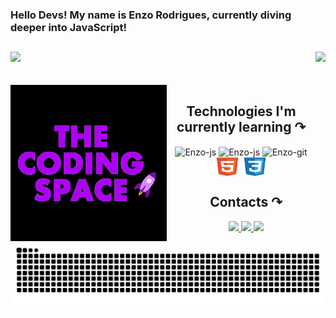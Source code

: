 ### Hello Devs! My name is Enzo Rodrigues, currently diving deeper into JavaScript! 

##
 <!--Status!-->
<div>
 <img height="180em" src="https://github-readme-stats.vercel.app/api? username=rodriguessz&show_icons=true&theme=dracula&include_all_commits=true&count_private=true"/>



 
  <img  height="180em"  align="right" src="https://github-readme-stats.vercel.app/api/top-langs/?username=rodriguessz&layout=compact&langs_count=7&theme=midnight-purple"/>


</div> <!--End-Status!-->
<br>
 

<div align="center">
<div style="display: inline_block"><br>

<img align="left" height="250"  alt="coding-space" src="code-space.gif">
<h2 align="center">Technologies I'm currently learning ↷ </h2>


<img align="center" alt="Enzo-js" height="30" width="40" src="https://cdn.jsdelivr.net/gh/devicons/devicon/icons/javascript/javascript-plain.svg"/>
<img   align="center" alt="Enzo-js" height="30" width="40" src="https://cdn.jsdelivr.net/gh/devicons/devicon/icons/nodejs/nodejs-plain.svg" />

   <img align="center" alt="Enzo-git" height="30" width="40" src="https://cdn.jsdelivr.net/gh/devicons/devicon/icons/git/git-original.svg" />

<img align="center" alt="Enzo-HTML" height="30" width="40" src="https://raw.githubusercontent.com/devicons/devicon/master/icons/html5/html5-original.svg">

<img align="center" alt="Enzo-CSS" height="30" width="40" src="https://raw.githubusercontent.com/devicons/devicon/master/icons/css3/css3-original.svg">

 
</div>

<!--Contatos!-->



<h2 align="center"> Contacts ↷ </h2> 

 <!--Email!-->
  <a href = "mailto:enzo.orodrigues03@gmail.com">

<img src="https://img.shields.io/badge/Gmail-D14836?style=for-the-badge&logo=gmail&logoColor=white">

 </a>

<!--LinkedIn!-->
 
  <a href="https://www.linkedin.com/in/enzo-rodrigues-b9bb33232/" target="_blank">

 <img src="https://img.shields.io/badge/-LinkedIn-%230077B5?style=for-the-badge&logo=linkedin&logoColor=white" target="_blank">
 
 </a> 
 
 
 <!--Discord!-->
 
 <a href="https://discord.gg/4xwpXUxp" target="_blank">

 <img src="https://img.shields.io/badge/Discord-7289DA?style=for-the-badge&logo=discord&logoColor=white" target="_blank">

 </a> 
 
 <!--Github!-->
 

 
 






 </div>
  



  
  
  
  ![Snake animation](https://github.com/rodriguessz/rodriguessz/blob/output/github-contribution-grid-snake.svg)

